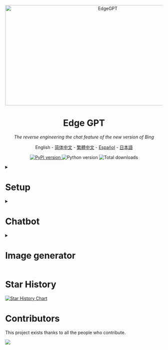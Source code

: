 <div align="center">
  <img src="https://socialify.git.ci/acheong08/EdgeGPT/image?font=Inter&language=1&logo=https%3A%2F%2Fupload.wikimedia.org%2Fwikipedia%2Fcommons%2F9%2F9c%2FBing_Fluent_Logo.svg&owner=1&pattern=Floating%20Cogs&theme=Auto" alt="EdgeGPT" width="640" height="320" />

# Edge GPT

_The reverse engineering the chat feature of the new version of Bing_

<a>English</a> -
<a href="./README_zh-cn.md">简体中文</a> -
<a href="./README_zh-tw.md">繁體中文</a> -
<a href="./README_es.md">Español</a> -
<a href="./README_ja.md">日本語</a>

</div>

<p align="center">
  <a href="https://github.com/acheong08/EdgeGPT">
    <img alt="PyPI version" src="https://img.shields.io/pypi/v/EdgeGPT">
  </a>
  <img alt="Python version" src="https://img.shields.io/badge/python-3.8+-blue.svg">
  <img alt="Total downloads" src="https://static.pepy.tech/badge/edgegpt">

</p>

<details>

<summary>

# Setup
</summary>

### Install package



```bash
python3 -m pip install EdgeGPT --upgrade
```

### Requirements

- python 3.8+
- A Microsoft Account with early access to <https://bing.com/chat> (Required)
- Required in a supported country with New Bing (Chinese mainland VPN required)
- [Selenium](https://pypi.org/project/selenium/) (for automatic cookie setup)


### Authentication (Required)
1. Install the latest version of Microsoft Edge
2. Alternatively, you can use any browser and set the user-agent to look like you're using Edge (e.g., `Mozilla/5.0 (Windows NT 10.0; Win64; x64) AppleWebKit/537.36 (KHTML, like Gecko) Chrome/111.0.0.0 Safari/537.36 Edg/111.0.1661.51`). You can do this easily with an extension like "User-Agent Switcher and Manager" for [Chrome](https://chrome.google.com/webstore/detail/user-agent-switcher-and-m/bhchdcejhohfmigjafbampogmaanbfkg) and [Firefox](https://addons.mozilla.org/en-US/firefox/addon/user-agent-string-switcher/).
3. Open [bing.com/chat](https://bing.com/chat)
4. If you see a chat feature, you are good to continue...
5. Install the cookie editor extension for [Chrome](https://chrome.google.com/webstore/detail/cookie-editor/hlkenndednhfkekhgcdicdfddnkalmdm) or [Firefox](https://addons.mozilla.org/en-US/firefox/addon/cookie-editor/)
6. Go to [bing.com](https://bing.com)
7. Open the extension
8. Click "Export" on the bottom right, then "Export as JSON" (This saves your cookies to clipboard)
9. Paste your cookies into a file `cookies.json`

>Instead of following steps 5-9 you can also use the following experimental helper function which has been tested on Windows 11 and requires `Selenium` and the latest version of Microsoft Edge:
>
>```
>pip install selenium
>```
>```
>from EdgeGPT import Cookie
>Cookie.fetch_default()
>```
>This will automatically create a file called `bing_cookies__default.json` in your current working directory.
>
>The double underscore in the name ensures it always gets used first if you have other cookie files e.g. `bing_cookies_pete.json` (see below regarding multiple cookie files).
>
>The `bing_` prefix in the name should avoid confusion with any other cookie files you might be using and is also used as a default by the `Cookie` helper class (see later).
>
>
</details>

<details>

<summary>

# Chatbot

</summary>


## Running from the Command Line

```
 $ python3 -m EdgeGPT -h

        EdgeGPT - A demo of reverse engineering the Bing GPT chatbot
        Repo: github.com/acheong08/EdgeGPT
        By: Antonio Cheong

        !help for help

        Type !exit to exit
        Enter twice to send message or set --enter-once to send one line message

usage: EdgeGPT.py [-h] [--enter-once] [--no-stream] [--rich] [--proxy PROXY] [--wss-link WSS_LINK] [--style {creative,balanced,precise}]
                  [--cookie-file COOKIE_FILE]

options:
  -h, --help            show this help message and exit
  --enter-once
  --no-stream
  --rich
  --proxy PROXY         Proxy URL (e.g. socks5://127.0.0.1:1080)
  --wss-link WSS_LINK   WSS URL(e.g. wss://sydney.bing.com/sydney/ChatHub)
  --style {creative,balanced,precise}
  --cookie-file COOKIE_FILE
                        needed if environment variable COOKIE_FILE is not set
```


## Running in Python

### 1) The `Chatbot` class and `asyncio` for more granular control

There are three main ways to pass in cookies:

- Environment variable: `export COOKIE_FILE=/path/to/cookies.json`.
- Specify the path to `cookies.json` in the argument `cookie_path` like this:

  ```python
  bot = await Chatbot.create(cookie_path='./cookies.json')
  ```

- Pass in the cookies directly by the argument `cookies`, like this:

  ```python
  with open('./cookies.json', 'r') as f:
      cookies = json.load(f)
  bot = await Chatbot.create(cookies=cookies)
  ```

Use Async for the best experience, for example:

```python
import asyncio
from EdgeGPT import Chatbot, ConversationStyle

async def main():
    bot = await Chatbot.create()
    print(await bot.ask(prompt="Hello world", conversation_style=ConversationStyle.creative))
    await bot.close()

if __name__ == "__main__":
    asyncio.run(main())
```
<details>
<summary>
  
### 2) The `Query` and `Cookie` helper classes
  </summary>
  
Create a simple Bing Chat AI query (using the 'precise' conversation style by default) and see just the main text output rather than the whole API response:

```python
from EdgeGPT import Query, Cookie

q = Query("What are you? Give your answer as Python code")
print(q)
```

Or change the conversation style or cookie file to be used:
```python
q = Query(
  "What are you? Give your answer as Python code",
  style="creative",  # or 'balanced'
  cookies="./bing_cookies_alternative.json"
)
```

Quickly extract the text output, code snippets, list of sources/references, or suggested follow-on questions using the following attributes:

```python
q.output
q.code
q.suggestions
q.sources       # for the full json output
q.sources_dict  # for a dictionary of titles and urls
```

Get the orginal prompt and the conversation style you specified:

```python
q.prompt
q.style
repr(q)
```

Access previous Queries made since importing `Query`:

```python
Query.index  # A list of Query objects; updated dynamically
Query.request_count  # A tally of requests made using each cookie file
```

And finally, the `Cookie` class supports multiple cookie files, so if you create additional cookie files with the naming convention `bing_cookies_*.json`, your queries will automatically try using the next file (alphabetically) if you've exceeded your daily quota of requests (currently set at 200).

Here are the main attributes which you can access:
```python
Cookie.current_file_index
Cookie.dirpath
Cookie.search_pattern  # default is `bing_cookies_*.json`
Cookie.files()  # list as files that match .search_pattern
Cookie.current_filepath
Cookie.current_data
Cookie.import_next()
Cookie.image_token
Cookie.ignore_files
```
</details>
  
---

## Running with Docker

This assumes you have a file cookies.json in your current working directory

``` bash

docker run --rm -it -v $(pwd)/cookies.json:/cookies.json:ro -e COOKIE_FILE='/cookies.json' ghcr.io/acheong08/edgegpt
```

You can add any extra flags as following

``` bash

docker run --rm -it -v $(pwd)/cookies.json:/cookies.json:ro -e COOKIE_FILE='/cookies.json' ghcr.io/acheong08/edgegpt --rich --style creative
```

</details>

<details>

<summary>

# Image generator

</summary>

## Running from the Command Line

```bash
$ python3 -m ImageGen -h
usage: ImageGen.py [-h] [-U U] [--cookie-file COOKIE_FILE] --prompt PROMPT [--output-dir OUTPUT_DIR] [--quiet] [--asyncio]

optional arguments:
  -h, --help            show this help message and exit
  -U U                  Auth cookie from browser
  --cookie-file COOKIE_FILE
                        File containing auth cookie
  --prompt PROMPT       Prompt to generate images for
  --output-dir OUTPUT_DIR
                        Output directory
  --quiet               Disable pipeline messages
  --asyncio             Run ImageGen using asyncio
```

## Running in Python

### 1) The `ImageQuery` helper class

Generate images based on a simple prompt and download to the current working directory:

```python
from EdgeGPT import ImageQuery

q=ImageQuery("Meerkats at a garden party in Devon")
```
Change the download directory for all future images in this session:

```
Query.image_dirpath = Path("./to_another_folder")
```

### 2) The `ImageGen` class and `asyncio` for more granular control

```python
from ImageGen import ImageGen
import argparse
import json

async def async_image_gen(args) -> None:
    async with ImageGenAsync(args.U, args.quiet) as image_generator:
        images = await image_generator.get_images(args.prompt)
        await image_generator.save_images(images, output_dir=args.output_dir)

if __name__ == "__main__":
    parser = argparse.ArgumentParser()
    parser.add_argument("-U", help="Auth cookie from browser", type=str)
    parser.add_argument("--cookie-file", help="File containing auth cookie", type=str)
    parser.add_argument(
        "--prompt",
        help="Prompt to generate images for",
        type=str,
        required=True,
    )
    parser.add_argument(
        "--output-dir",
        help="Output directory",
        type=str,
        default="./output",
    )
    parser.add_argument(
        "--quiet", help="Disable pipeline messages", action="store_true"
    )
    parser.add_argument(
        "--asyncio", help="Run ImageGen using asyncio", action="store_true"
    )
    args = parser.parse_args()
    # Load auth cookie
    with open(args.cookie_file, encoding="utf-8") as file:
        cookie_json = json.load(file)
        for cookie in cookie_json:
            if cookie.get("name") == "_U":
                args.U = cookie.get("value")
                break

    if args.U is None:
        raise Exception("Could not find auth cookie")

    if not args.asyncio:
        # Create image generator
        image_generator = ImageGen(args.U, args.quiet)
        image_generator.save_images(
            image_generator.get_images(args.prompt),
            output_dir=args.output_dir,
        )
    else:
        asyncio.run(async_image_gen(args))

```

</details>

# Star History

[![Star History Chart](https://api.star-history.com/svg?repos=acheong08/EdgeGPT&type=Date)](https://star-history.com/#acheong08/EdgeGPT&Date)

# Contributors

This project exists thanks to all the people who contribute.

 <a href="https://github.com/acheong08/EdgeGPT/graphs/contributors">
  <img src="https://contrib.rocks/image?repo=acheong08/EdgeGPT" />
 </a>
